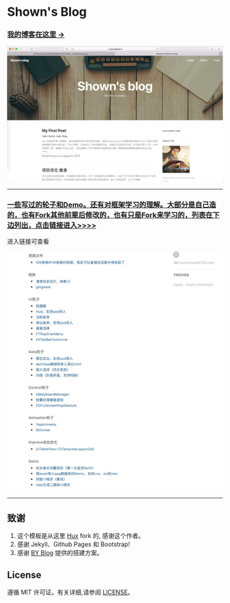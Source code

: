 # Shown's Blog

> 

### [我的博客在这里 &rarr;](https://poos.github.io)

![](img/readme-home.png)

---

### [一些写过的轮子和Demo。还有对框架学习的理解。大部分是自己造的，也有Fork其他前辈后修改的，也有只是Fork来学习的，列表在下边列出，点击链接进入>>>>](https://poos.github.io/about/)

进入链接可查看

![](img/readme-about.png)


---

## 致谢

1. 这个模板是从这里 [Hux](https://github.com/Huxpro/huxpro.github.io) fork 的, 感谢这个作者。 
2. 感谢 Jekyll、Github Pages 和 Bootstrap!
3. 感谢 [BY Blog](http://qiubaiying.top/2017/02/06/快速搭建个人博客/) 提供的搭建方案。 

## License

遵循 MIT 许可证。有关详细,请参阅 [LICENSE](https://github.com/qiubaiying/qiubaiying.github.io/blob/master/LICENSE)。

